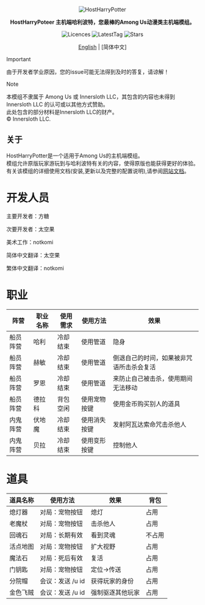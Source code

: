 <div align="center">
	
![HostHarryPotter]([HoatHarryPotter/Resources/Assets/HostHarryPotterLOGO.png])

**HostHarryPoteer 主机端哈利波特，您最棒的Among Us动漫类主机端模组。**

<img src="https://badgen.net/github/license/ThreeXThreeTeam/HostHarryPotte" alt="Licences">
<img src="https://badgen.net/github/tag/ThreeXThreeTeam/HostHarryPotte" alt="LatestTag">
<img src="https://badgen.net/github/stars/ThreeXThreeTeam/HostHarryPotte" alt="Stars">

[English](README_EN.md) | [简体中文]

</div>

> [!important]
> 由于开发者学业原因，您的issue可能无法得到及时的答复，请谅解！

> [!note]
> 本模组不隶属于 Among Us 或 Innersloth LLC，其包含的内容也未得到 Innersloth LLC 的认可或以其他方式赞助。\
> 此处包含的部分材料是Innersloth LLC的财产。\
> © Innersloth LLC.

## 关于

HostHarryPotter是一个适用于Among Us的主机端模组。\
模组允许原版玩家游玩到与哈利波特有关的内容，使得原版也能获得更好的体验。\
有关该模组的详细使用文档(安装,更新以及完整的配置说明),请参阅[网站文档]()。


# 开发人员

主要开发者：方糖


次要开发者：太空果


美术工作：notkomi


简体中文翻译：太空果


繁体中文翻译：notkomi


# 职业

阵营|职业名称|使用需求|使用方法|效果|
----|-------|-------|------|-----|
船员阵营|哈利|冷却结束|使用管道|隐身|
船员阵营|赫敏|冷却结束|使用管道|倒退自己的时间，如果被非咒语所击杀会复活|
船员阵营|罗恩|冷却结束|使用管道|来防止自己被击杀，使用期间无法移动|
船员阵营|德拉科|背包空闲|使用宠物按键|使用金币购买别人的道具|
内鬼阵营|伏地魔|冷却结束|使用消失按键|发射阿瓦达索命咒击杀他人|
内鬼阵营|贝拉|冷却结束|使用变形按键|控制他人|

# 道具

道具名称|使用方法|效果|背包|
-------|--------|----|----|
熄灯器|对局：宠物按钮|熄灯|占用|
老魔杖|对局：宠物按钮|击杀他人|占用|
回魂石|对局：长期有效|看到灵魂|不占用|
活点地图|对局：宠物按钮|扩大视野|占用|
魔法石|对局：死后有效|复活|占用|
门钥匙|对局：宠物按钮|定位→传送|占用|
分院帽|会议：发送 /u id|获得玩家的身份|占用|
金色飞贼|会议：发送 /u id|强制驱逐其他玩家|占用|




